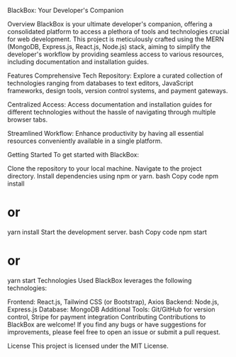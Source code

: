 BlackBox: Your Developer's Companion

Overview
BlackBox is your ultimate developer's companion, offering a consolidated platform to access a plethora of tools and technologies crucial for web development. This project is meticulously crafted using the MERN (MongoDB, Express.js, React.js, Node.js) stack, aiming to simplify the developer's workflow by providing seamless access to various resources, including documentation and installation guides.

Features
Comprehensive Tech Repository: Explore a curated collection of technologies ranging from databases to text editors, JavaScript frameworks, design tools, version control systems, and payment gateways.

Centralized Access: Access documentation and installation guides for different technologies without the hassle of navigating through multiple browser tabs.

Streamlined Workflow: Enhance productivity by having all essential resources conveniently available in a single platform.

Getting Started
To get started with BlackBox:

Clone the repository to your local machine.
Navigate to the project directory.
Install dependencies using npm or yarn.
bash
Copy code
npm install
# or
yarn install
Start the development server.
bash
Copy code
npm start
# or
yarn start
Technologies Used
BlackBox leverages the following technologies:

Frontend: React.js, Tailwind CSS (or Bootstrap), Axios
Backend: Node.js, Express.js
Database: MongoDB
Additional Tools: Git/GitHub for version control, Stripe for payment integration
Contributing
Contributions to BlackBox are welcome! If you find any bugs or have suggestions for improvements, please feel free to open an issue or submit a pull request.

License
This project is licensed under the MIT License.
 
 
